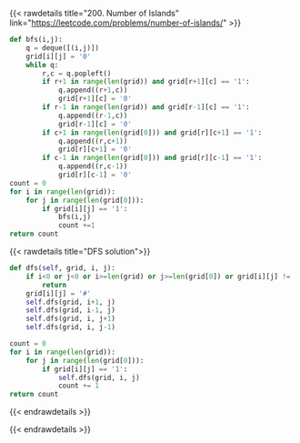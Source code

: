 {{< rawdetails title="200. Number of Islands" link="https://leetcode.com/problems/number-of-islands/" >}}

```python
def bfs(i,j):
    q = deque([(i,j)])
    grid[i][j] = '0'
    while q:
        r,c = q.popleft()
        if r+1 in range(len(grid)) and grid[r+1][c] == '1':
            q.append((r+1,c))
            grid[r+1][c] = '0'
        if r-1 in range(len(grid)) and grid[r-1][c] == '1':
            q.append((r-1,c))
            grid[r-1][c] = '0'
        if c+1 in range(len(grid[0])) and grid[r][c+1] == '1':
            q.append((r,c+1))
            grid[r][c+1] = '0'
        if c-1 in range(len(grid[0])) and grid[r][c-1] == '1':
            q.append((r,c-1))
            grid[r][c-1] = '0' 
count = 0
for i in range(len(grid)):
	for j in range(len(grid[0])):
        if grid[i][j] == '1':
            bfs(i,j)
            count +=1
return count
```

{{< rawdetails title="DFS solution">}}
```python
def dfs(self, grid, i, j):
	if i<0 or j<0 or i>=len(grid) or j>=len(grid[0]) or grid[i][j] != '1':
        return
    grid[i][j] = '#'
    self.dfs(grid, i+1, j)
    self.dfs(grid, i-1, j)
    self.dfs(grid, i, j+1)
    self.dfs(grid, i, j-1)

count = 0
for i in range(len(grid)):
    for j in range(len(grid[0])):
        if grid[i][j] == '1':
            self.dfs(grid, i, j)
            count += 1
return count
```
{{< endrawdetails >}}


{{< endrawdetails >}}